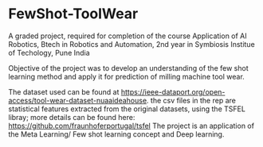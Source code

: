 # FewShot-ToolWear
A graded project, required for completion of the course Application of AI Robotics, Btech in Robotics and Automation, 2nd year in Symbiosis Institue of Techology, Pune India

Objective of the project was to develop an understanding of the few shot learning method and apply it for prediction of milling machine tool wear.

The dataset used can be found at https://ieee-dataport.org/open-access/tool-wear-dataset-nuaaideahouse.
the csv files in the rep are statistical features extracted from the original datasets, using the TSFEL libray; more details can be found here:
https://github.com/fraunhoferportugal/tsfel
The project is an application of the Meta Learning/ Few shot learning concept and Deep learning.
